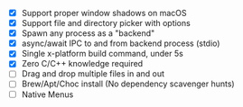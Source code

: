 - [x] Support proper window shadows on macOS
- [x] Support file and directory picker with options
- [x] Spawn any process as a "backend"
- [x] async/await IPC to and from backend process (stdio)
- [x] Single x-platform build command, under 5s
- [x] Zero C/C++ knowledge required
- [ ] Drag and drop multiple files in and out
- [ ] Brew/Apt/Choc install (No dependency scavenger hunts)
- [ ] Native Menus
